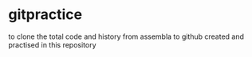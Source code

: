 # gitpractice
to clone the total code and history from assembla to github
created and practised in this repository
